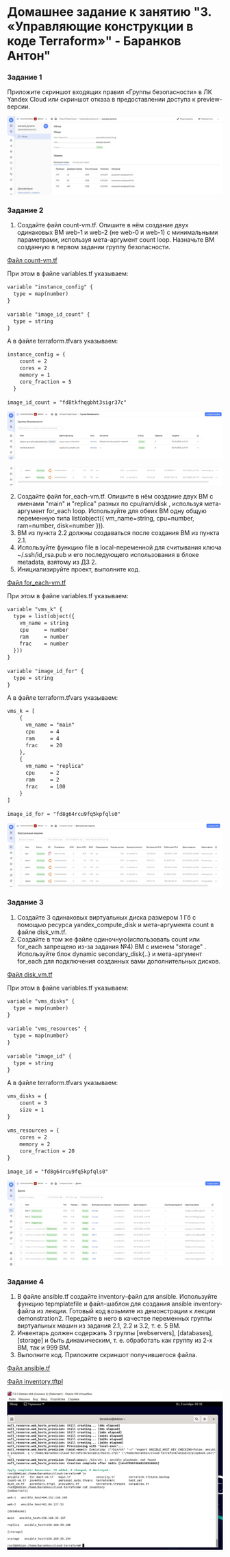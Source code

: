# Домашнее задание к занятию "3. «Управляющие конструкции в коде Terraform»" - Баранков Антон"

### Задание 1
Приложите скриншот входящих правил «Группы безопасности» в ЛК Yandex Cloud или скриншот отказа в предоставлении доступа к preview-версии.  

![Скриншот](img/1.JPG)

### Задание 2
1. Создайте файл count-vm.tf. Опишите в нём создание двух одинаковых ВМ web-1 и web-2 (не web-0 и web-1) с минимальными параметрами, используя мета-аргумент count loop. Назначьте ВМ созданную в первом задании группу безопасности.  

[Файл count-vm.tf](img/2/count-vm.tf)

При этом в файле variables.tf указываем:  

```
variable "instance_config" {
  type = map(number)
}

variable "image_id_count" {
  type = string
}
```

А в файле terraform.tfvars указываем:

```
instance_config = {
    count = 2
    cores = 2
    memory = 1
    core_fraction = 5
  }

image_id_count = "fd8tkfhqgbht3sigr37c"
```

![Скриншот](img/2/2.1.JPG)

![Скриншот](img/2/2.2.JPG)



2. Создайте файл for_each-vm.tf. Опишите в нём создание двух ВМ с именами "main" и "replica" разных по cpu/ram/disk , используя мета-аргумент for_each loop. Используйте для обеих ВМ одну общую переменную типа list(object({ vm_name=string, cpu=number, ram=number, disk=number })).  
3. ВМ из пункта 2.2 должны создаваться после создания ВМ из пункта 2.1.  
4. Используйте функцию file в local-переменной для считывания ключа ~/.ssh/id_rsa.pub и его последующего использования в блоке metadata, взятому из ДЗ 2.  
5. Инициализируйте проект, выполните код.  

[Файл for_each-vm.tf](img/2/for_each-vm.tf)

При этом в файле variables.tf указываем:  

```
variable "vms_k" {
  type = list(object({
    vm_name = string
    cpu     = number
    ram     = number
    frac    = number
  }))
}

variable "image_id_for" {
  type = string
}
```

А в файле terraform.tfvars указываем:

```
vms_k = [
    {
      vm_name = "main"
      cpu     = 4
      ram     = 4
      frac    = 20
    },
    {
      vm_name = "replica"
      cpu     = 2
      ram     = 2
      frac    = 100
    }
]

image_id_for = "fd8g64rcu9fq5kpfqls0"
```

![Скриншот](img/2/2.3.JPG)

### Задание 3
1. Создайте 3 одинаковых виртуальных диска размером 1 Гб с помощью ресурса yandex_compute_disk и мета-аргумента count в файле disk_vm.tf.  
2. Создайте в том же файле одиночную(использовать count или for_each запрещено из-за задания №4) ВМ c именем "storage" . Используйте блок dynamic secondary_disk{..} и мета-аргумент for_each для подключения созданных вами дополнительных дисков.  

[Файл disk_vm.tf](img/3/disk_vm.tf)

При этом в файле variables.tf указываем:  

```
variable "vms_disks" {
  type = map(number) 
}

variable "vms_resources" {
  type = map(number) 
}

variable "image_id" {
  type = string
}
```

А в файле terraform.tfvars указываем:

```
vms_disks = {
    count = 3 
    size = 1 
}

vms_resources = {
    cores = 2 
    memory = 2 
    core_fraction = 20
}

image_id = "fd8g64rcu9fq5kpfqls0"
```

![Скриншот](img/3/1.JPG)

### Задание 4
1. В файле ansible.tf создайте inventory-файл для ansible. Используйте функцию tepmplatefile и файл-шаблон для создания ansible inventory-файла из лекции. Готовый код возьмите из демонстрации к лекции demonstration2. Передайте в него в качестве переменных группы виртуальных машин из задания 2.1, 2.2 и 3.2, т. е. 5 ВМ.  
2. Инвентарь должен содержать 3 группы [webservers], [databases], [storage] и быть динамическим, т. е. обработать как группу из 2-х ВМ, так и 999 ВМ.  
3. Выполните код. Приложите скриншот получившегося файла.  

[Файл ansible.tf](img/4/ansible.tf)

[Файл inventory.tftpl](img/4/inventory.tftpl)

![Скриншот](img/4/1.JPG)
